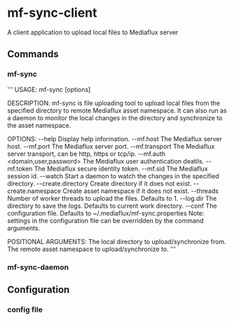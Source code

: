 # mf-sync-client
A client application to upload local files to Mediaflux server


## Commands

### mf-sync

'''
USAGE:
    mf-sync [options] <directory> <asset-namespace>

DESCRIPTION:
    mf-sync is file uploading tool to upload local files from the specified directory to remote Mediaflux asset namespace. It can also run as a daemon to monitor the local changes in the directory and synchronize to the asset namespace.

OPTIONS:
    --help                               Display help information.
    --mf.host <host>                     The Mediaflux server host.
    --mf.port <port>                     The Mediaflux server port.
    --mf.transport <transport>           The Mediaflux server transport, can be http, https or tcp/ip.
    --mf.auth <domain,user,password>     The Mediaflux user authentication deatils.
    --mf.token <token>                   The Mediaflux secure identity token.
    --mf.sid <sid>                       The Mediaflux session id.
    --watch                              Start a daemon to watch the changes in the specified directory.
    --create.directory                   Create directory if it does not exist.
    --create.namespace                   Create asset namespace if it does not exist.
    --threads <n>                        Number of worker threads to upload the files. Defaults to 1.
    --log.dir <logging-directory>        The directory to save the logs. Defaults to current work directory.
    --conf <config-file>                 The configuration file. Defaults to ~/.mediaflux/mf-sync.properties Note: settings in the configuration file can be overridden by the command arguments.

POSITIONAL ARGUMENTS:
    <directory>                          The local directory to upload/synchronize from.
    <asset-namespace>                    The remote asset namespace to upload/synchronize to.
'''

### mf-sync-daemon

## Configuration

### config file
